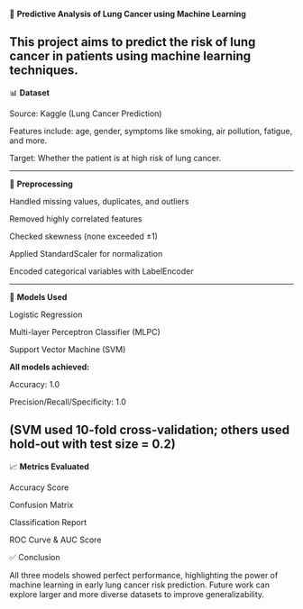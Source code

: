 🔬 **Predictive Analysis of Lung Cancer using Machine Learning**

This project aims to predict the risk of lung cancer in patients using machine learning techniques.
------
📊 **Dataset**

Source: Kaggle (Lung Cancer Prediction)

Features include: age, gender, symptoms like smoking, air pollution, fatigue, and more.

Target: Whether the patient is at high risk of lung cancer.

-------
🧹 **Preprocessing**

Handled missing values, duplicates, and outliers

Removed highly correlated features

Checked skewness (none exceeded ±1)

Applied StandardScaler for normalization

Encoded categorical variables with LabelEncoder

--------
🤖 **Models Used**

Logistic Regression

Multi-layer Perceptron Classifier (MLPC)

Support Vector Machine (SVM)


**All models achieved:**

Accuracy: 1.0

Precision/Recall/Specificity: 1.0


(SVM used 10-fold cross-validation; others used hold-out with test size = 0.2)
------
📈 **Metrics Evaluated**

Accuracy Score

Confusion Matrix

Classification Report

ROC Curve & AUC Score


✅ Conclusion

All three models showed perfect performance, highlighting the power of machine learning in early lung cancer risk prediction. Future work can explore larger and more diverse datasets to improve generalizability.


